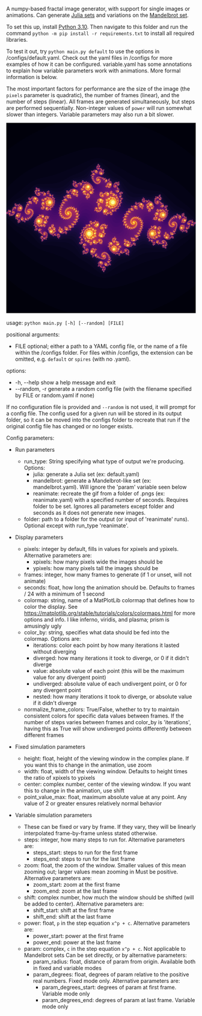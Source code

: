 A numpy-based fractal image generator, with support for single images or animations.
Can generate [Julia sets](https://en.wikipedia.org/wiki/Julia_set) and variations on the
[Mandelbrot set](https://en.wikipedia.org/wiki/Mandelbrot_set).

To set this up, install [Python 3.10](https://www.python.org/downloads/release/python-31010/).
Then navigate to this folder and run the command `python -m pip install -r requirements.txt` to install
all required libraries.

To test it out, try `python main.py default` to use the options in /configs/default.yaml.
Check out the yaml files in /configs for more examples of how it can be configured.
variable.yaml has some annotations to explain how variable parameters work with animations.
More formal information is below.

The most important factors for performance are the size of the image (the `pixels` parameter is quadratic),
the number of frames (linear), and the number of steps (linear).
All frames are generated simultaneously, but steps are performed sequentially.
Non-integer values of `power` will run somewhat slower than integers. Variable parameters may also run a bit slower.

![spiraling tiled fractal](./example_images/julia_default.png)

usage: `python main.py [-h] [--random] [FILE]`

positional arguments:
  * FILE          optional; either a path to a YAML config file, or the name of a file within the /configs folder. 
                  For files within /configs, the extension can be omitted, e.g. `default` or `spires` (with no .yaml).

options:
  * -h, --help    show a help message and exit
  * --random, -r  generate a random config file (with the filename specified by FILE or random.yaml if none)

If no configuration file is provided and `--random` is not used, it will prompt for a config file. 
The config used for a given run will be stored in its output folder, so it can be moved into the configs folder
to recreate that run if the original config file has changed or no longer exists.

Config parameters:

* Run parameters
  * run_type: String specifying what type of output we're producing. Options:
    * julia: generate a Julia set (ex: default.yaml)
    * mandelbrot: generate a Mandelbrot-like set (ex: mandelbrot.yaml). Will ignore the 'param' variable seen below
    * reanimate: recreate the gif from a folder of .pngs (ex: reanimate.yaml) with a specified number of seconds.
      Requires folder to be set. Ignores all parameters except folder and seconds as it does not generate new images.
  * folder: path to a folder for the output (or input of 'reanimate' runs).
            Optional except with run_type 'reanimate'.

* Display parameters
  * pixels: integer by default, fills in values for xpixels and ypixels. Alternative parameters are:
    * xpixels: how many pixels wide the images should be
    * ypixels: how many pixels tall the images should be
  * frames: integer, how many frames to generate (if 1 or unset, will not animate)
  * seconds: float, how long the animation should be. Defaults to frames / 24 with a minimum of 1 second
  * colormap: string, name of a MatPlotLib colormap that defines how to color the display.
    See https://matplotlib.org/stable/tutorials/colors/colormaps.html for more options and info. 
    I like inferno, viridis, and plasma; prism is amusingly ugly
  * color_by: string, specifies what data should be fed into the colormap. Options are:
    * iterations: color each point by how many iterations it lasted without diverging
    * diverged: how many iterations it took to diverge, or 0 if it didn't diverge
    * value: absolute value of each point (this will be the maximum value for any divergent point)
    * undiverged: absolute value of each undivergent point, or 0 for any divergent point
    * nested: how many iterations it took to diverge, or absolute value if it didn't diverge
  * normalize_frame_colors: True/False, whether to try to maintain consistent colors for 
    specific data values between frames.
    If the number of steps varies between frames and color_by is 'iterations',
    having this as True will show undiverged points differently between different frames

* Fixed simulation parameters
  * height: float, height of the viewing window in the complex plane. If you want this to change in the animation, use zoom
  * width: float, width of the viewing window. Defaults to height times the ratio of xpixels to ypixels
  * center: complex number, center of the viewing window. If you want this to change in the animation, use shift
  * point_value_max: float, maximum absolute value at any point. Any value of 2 or greater ensures relatively normal behavior


* Variable simulation parameters
  * These can be fixed or vary by frame. If they vary, they will be linearly interpolated frame-by-frame unless stated otherwise.
  * steps: integer, how many steps to run for. Alternative parameters are:
    * steps_start: steps to run for the first frame
    * steps_end: steps to run for the last frame
  * zoom: float, the zoom of the window. Smaller values of this mean zooming out; larger values mean zooming in
    Must be positive. Alternative parameters are:
    * zoom_start: zoom at the first frame
    * zoom_end: zoom at the last frame
  * shift: complex number, how much the window should be shifted (will be added to center). Alternative parameters are:
    * shift_start: shift at the first frame
    * shift_end: shift at the last frame
  * power: float, `p` in the step equation `x^p + c`. Alternative parameters are:
    * power_start: power at the first frame
    * power_end: power at the last frame
  * param: complex, `c` in the step equation `x^p + c`. Not applicable to Mandelbrot sets
    Can be set directly, or by alternative parameters:
    * param_radius: float, distance of param from origin. Available both in fixed and variable modes
    * param_degrees: float, degrees of param relative to the positive real numbers. Fixed mode only. Alternative parameters are:
      * param_degrees_start: degrees of param at first frame. Variable mode only
      * param_degrees_end: degrees of param at last frame. Variable mode only
